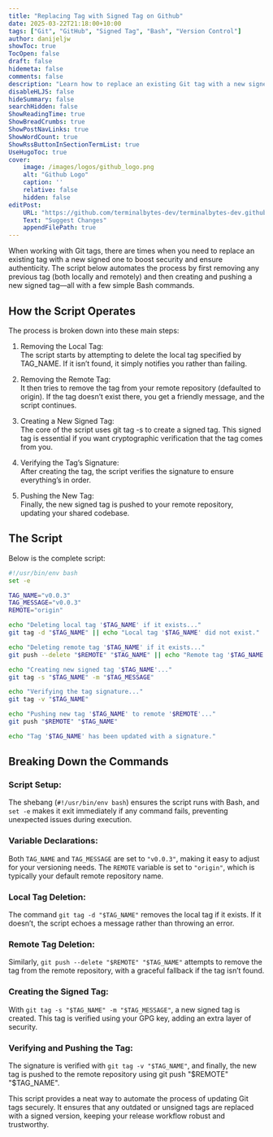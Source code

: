 ```yaml
---
title: "Replacing Tag with Signed Tag on Github"
date: 2025-03-22T21:18:00+10:00
tags: ["Git", "GitHub", "Signed Tag", "Bash", "Version Control"]
author: danijeljw
showToc: true
TocOpen: false
draft: false
hidemeta: false
comments: false
description: "Learn how to replace an existing Git tag with a new signed tag to enhance security and traceability in your version control workflow."
disableHLJS: false
hideSummary: false
searchHidden: false
ShowReadingTime: true
ShowBreadCrumbs: true
ShowPostNavLinks: true
ShowWordCount: true
ShowRssButtonInSectionTermList: true
UseHugoToc: true
cover:
    image: /images/logos/github_logo.png
    alt: "Github Logo"
    caption: '' 
    relative: false 
    hidden: false 
editPost:
    URL: "https://github.com/terminalbytes-dev/terminalbytes-dev.github.io/tree/main/content"
    Text: "Suggest Changes"
    appendFilePath: true
---
```


When working with Git tags, there are times when you need to replace an existing tag with a new signed one to boost security and ensure authenticity. The script below automates the process by first removing any previous tag (both locally and remotely) and then creating and pushing a new signed tag—all with a few simple Bash commands.

## How the Script Operates

The process is broken down into these main steps:

1. Removing the Local Tag:  
   The script starts by attempting to delete the local tag specified by TAG_NAME. If it isn’t found, it simply notifies you rather than failing.

1. Removing the Remote Tag:  
   It then tries to remove the tag from your remote repository (defaulted to origin). If the tag doesn’t exist there, you get a friendly message, and the script continues.

1. Creating a New Signed Tag:  
   The core of the script uses git tag -s to create a signed tag. This signed tag is essential if you want cryptographic verification that the tag comes from you.

1. Verifying the Tag’s Signature:  
   After creating the tag, the script verifies the signature to ensure everything’s in order.

1. Pushing the New Tag:  
   Finally, the new signed tag is pushed to your remote repository, updating your shared codebase.

## The Script

Below is the complete script:

```bash
#!/usr/bin/env bash
set -e

TAG_NAME="v0.0.3"
TAG_MESSAGE="v0.0.3"
REMOTE="origin"

echo "Deleting local tag '$TAG_NAME' if it exists..."
git tag -d "$TAG_NAME" || echo "Local tag '$TAG_NAME' did not exist."

echo "Deleting remote tag '$TAG_NAME' if it exists..."
git push --delete "$REMOTE" "$TAG_NAME" || echo "Remote tag '$TAG_NAME' did not exist."

echo "Creating new signed tag '$TAG_NAME'..."
git tag -s "$TAG_NAME" -m "$TAG_MESSAGE"

echo "Verifying the tag signature..."
git tag -v "$TAG_NAME"

echo "Pushing new tag '$TAG_NAME' to remote '$REMOTE'..."
git push "$REMOTE" "$TAG_NAME"

echo "Tag '$TAG_NAME' has been updated with a signature."
```

## Breaking Down the Commands

### Script Setup:

The shebang (`#!/usr/bin/env bash`) ensures the script runs with Bash, and `set -e` makes it exit immediately if any command fails, preventing unexpected issues during execution.

### Variable Declarations:

Both `TAG_NAME` and `TAG_MESSAGE` are set to `"v0.0.3"`, making it easy to adjust for your versioning needs. The `REMOTE` variable is set to `"origin"`, which is typically your default remote repository name.

### Local Tag Deletion:

The command `git tag -d "$TAG_NAME"` removes the local tag if it exists. If it doesn’t, the script echoes a message rather than throwing an error.

### Remote Tag Deletion:

Similarly, `git push --delete "$REMOTE" "$TAG_NAME"` attempts to remove the tag from the remote repository, with a graceful fallback if the tag isn’t found.

### Creating the Signed Tag:

With `git tag -s "$TAG_NAME" -m "$TAG_MESSAGE"`, a new signed tag is created. This tag is verified using your GPG key, adding an extra layer of security.

### Verifying and Pushing the Tag:

The signature is verified with `git tag -v "$TAG_NAME"`, and finally, the new tag is pushed to the remote repository using git push "$REMOTE" "$TAG_NAME".

This script provides a neat way to automate the process of updating Git tags securely. It ensures that any outdated or unsigned tags are replaced with a signed version, keeping your release workflow robust and trustworthy.
